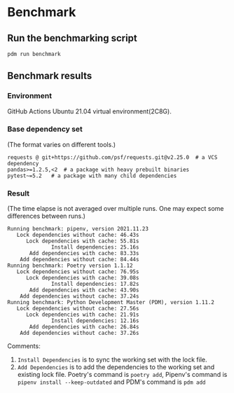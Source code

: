 # Benchmark

## Run the benchmarking script

```bash
pdm run benchmark
```

## Benchmark results

### Environment

GitHub Actions Ubuntu 21.04 virtual environment(2C8G).

### Base dependency set

(The format varies on different tools.)

```
requests @ git+https://github.com/psf/requests.git@v2.25.0  # a VCS dependency
pandas>=1.2.5,<2  # a package with heavy prebuilt binaries
pytest~=5.2   # a package with many child dependencies
```

### Result

(The time elapse is not averaged over multiple runs. One may expect some differences between runs.)

<script src="https://code.highcharts.com/highcharts.js"></script>
<script src="https://code.highcharts.com/modules/accessibility.js"></script>

<figure class="highcharts-figure">
    <div id="container"></div>
</figure>

<script>
Highcharts.chart('container', {
    chart: {
        type: 'column'
    },
    title: {
        text: 'Benchmark'
    },
    xAxis: {
        categories: [
            'Lock',
            'Lock+cache',
            'Install',
            'Add',
            'Add+cache'
        ],
        crosshair: true
    },
    yAxis: {
        min: 0,
        title: {
            text: 'Time (s)'
        }
    },
    tooltip: {
        headerFormat: '<span style="font-size:10px">{point.key}</span><table>',
        pointFormat: '<tr><td style="color:{series.color};padding:0">{series.name}: </td>' +
            '<td style="padding:0"><b>{point.y:.1f}s</b></td></tr>',
        footerFormat: '</table>',
        shared: true,
        useHTML: true
    },
    plotOptions: {
        column: {
            pointPadding: 0.2,
            borderWidth: 0
        }
    },
    series: [{
        name: 'Pipenv',
        data: [46.43, 55.81, 25.16, 84.44, 83.33]

    }, {
        name: 'Poetry',
        data: [76.95, 39.08, 17.82, 37.24, 43.90]

    }, {
        name: 'PDM',
        data: [27.56, 21.91, 12.16, 37.26, 26.84]

    }]
});
</script>

```
Running benchmark: pipenv, version 2021.11.23
   Lock dependencies without cache: 46.43s
      Lock dependencies with cache: 55.81s
              Install dependencies: 25.16s
       Add dependencies with cache: 83.33s
    Add dependencies without cache: 84.44s
Running benchmark: Poetry version 1.1.12
   Lock dependencies without cache: 76.95s
      Lock dependencies with cache: 39.08s
              Install dependencies: 17.82s
       Add dependencies with cache: 43.90s
    Add dependencies without cache: 37.24s
Running benchmark: Python Development Master (PDM), version 1.11.2
   Lock dependencies without cache: 27.56s
      Lock dependencies with cache: 21.91s
              Install dependencies: 12.16s
       Add dependencies with cache: 26.84s
    Add dependencies without cache: 37.26s
```

Comments:

1. `Install Dependencies` is to sync the working set with the lock file.
2. `Add Dependencies` is to add the dependencies to the working set and existing lock file.
   Poetry's command is `poetry add`, Pipenv's command is `pipenv install --keep-outdated` and
   PDM's command is `pdm add`
